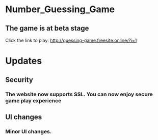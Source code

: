 # Number_Guessing_Game
## The game is at **beta** stage
Click the link to play: http://guessing-game.freesite.online/?i=1
# Updates
## Security
### The website now supports SSL. You can now enjoy secure game play experience
## UI changes
### Minor UI changes.
